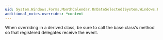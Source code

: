 ```yaml
---
uid: System.Windows.Forms.MonthCalendar.OnDateSelected(System.Windows.Forms.DateRangeEventArgs)
additional_notes.overrides: *content
---
```


<p>When overriding <xref href="System.Windows.Forms.MonthCalendar.OnDateSelected(System.Windows.Forms.DateRangeEventArgs)"></xref> in a derived class, be sure to call the base class’s <xref href="System.Windows.Forms.MonthCalendar.OnDateSelected(System.Windows.Forms.DateRangeEventArgs)"></xref> method so that registered delegates receive the event.</p>


